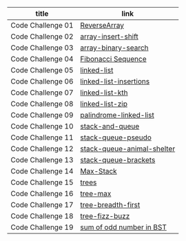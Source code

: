 |  title  | link   |
| ----------- | ----------- |
|  Code Challenge 01      | [ReverseArray](https://github.com/MayyadahShehadeh/data-structures-and-algorithms1/tree/master/javascript/401-Code-Challenge/reverseArray)    |
|  Code Challenge 02      | [array-insert-shift](https://github.com/MayyadahShehadeh/data-structures-and-algorithms1/tree/master/javascript/401-Code-Challenge/array-insert-shift)  |
|  Code Challenge 03      | [array-binary-search](https://github.com/MayyadahShehadeh/data-structures-and-algorithms1/tree/master/javascript/401-Code-Challenge/array-binary-search)  |
|  Code Challenge 04     | [Fibonacci Sequence](https://github.com/MayyadahShehadeh/data-structures-and-algorithms1/tree/master/javascript/401-Code-Challenge/Fibonacci-Sequence)  |
|  Code Challenge 05     | [linked-list](https://github.com/MayyadahShehadeh/data-structures-and-algorithms1/tree/master/javascript/401-Code-Challenge/linked-list)  |
|  Code Challenge 06     | [linked-list-insertions](https://github.com/MayyadahShehadeh/data-structures-and-algorithms1/tree/master/javascript/401-Code-Challenge/linked-list-insertions)  |
|  Code Challenge 07    | [linked-list-kth](https://github.com/MayyadahShehadeh/data-structures-and-algorithms1/tree/master/javascript/401-Code-Challenge/linked-list-kth)  |
|  Code Challenge 08    | [linked-list-zip](https://github.com/MayyadahShehadeh/data-structures-and-algorithms1/tree/master/javascript/401-Code-Challenge/linked-list-zip)  |
|  Code Challenge 09    | [palindrome-linked-list](https://github.com/MayyadahShehadeh/data-structures-and-algorithms1/tree/master/javascript/401-Code-Challenge/palindrome-linked-list)  |
|  Code Challenge 10   | [stack-and-queue](https://github.com/MayyadahShehadeh/data-structures-and-algorithms1/tree/master/javascript/401-Code-Challenge/stack-and-queue)  |
|  Code Challenge 11   | [stack-queue-pseudo](https://github.com/MayyadahShehadeh/data-structures-and-algorithms1/tree/master/javascript/401-Code-Challenge/stack-queue-pseudo)  |
|  Code Challenge 12   | [stack-queue-animal-shelter](https://github.com/MayyadahShehadeh/data-structures-and-algorithms1/tree/master/javascript/401-Code-Challenge/stack-queue-animal-shelter)  |
|  Code Challenge 13   | [stack-queue-brackets](https://github.com/MayyadahShehadeh/data-structures-and-algorithms1/tree/master/javascript/401-Code-Challenge/stack-queue-brackets)  |
|  Code Challenge 14   | [Max-Stack](https://github.com/MayyadahShehadeh/data-structures-and-algorithms1/tree/master/javascript/401-Code-Challenge/Max-Stack)  |
|  Code Challenge 15   | [trees](https://github.com/MayyadahShehadeh/data-structures-and-algorithms1/tree/master/javascript/401-Code-Challenge/trees)  |
|  Code Challenge 16   | [tree-max](https://github.com/MayyadahShehadeh/data-structures-and-algorithms1/tree/master/javascript/401-Code-Challenge/tree-max)  |
|  Code Challenge 17   | [tree-breadth-first](https://github.com/MayyadahShehadeh/data-structures-and-algorithms1/tree/master/javascript/401-Code-Challenge/tree-breadth-first)  |
|  Code Challenge 18   | [tree-fizz-buzz](https://github.com/MayyadahShehadeh/data-structures-and-algorithms1/tree/master/javascript/401-Code-Challenge/tree-fizz-buzz)  |
|  Code Challenge 19   | [sum of odd number in BST](https://github.com/MayyadahShehadeh/data-structures-and-algorithms1/tree/master/javascript/401-Code-Challenge/sum-BST)  |
